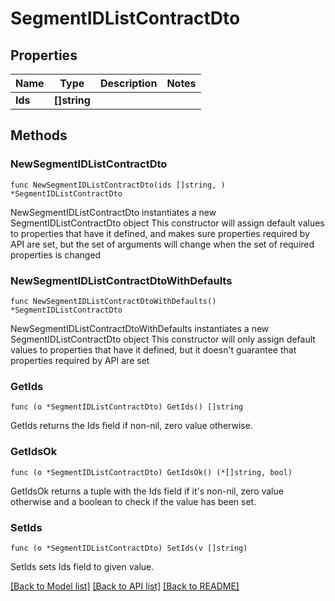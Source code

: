 # SegmentIDListContractDto

## Properties

Name | Type | Description | Notes
------------ | ------------- | ------------- | -------------
**Ids** | **[]string** |  | 

## Methods

### NewSegmentIDListContractDto

`func NewSegmentIDListContractDto(ids []string, ) *SegmentIDListContractDto`

NewSegmentIDListContractDto instantiates a new SegmentIDListContractDto object
This constructor will assign default values to properties that have it defined,
and makes sure properties required by API are set, but the set of arguments
will change when the set of required properties is changed

### NewSegmentIDListContractDtoWithDefaults

`func NewSegmentIDListContractDtoWithDefaults() *SegmentIDListContractDto`

NewSegmentIDListContractDtoWithDefaults instantiates a new SegmentIDListContractDto object
This constructor will only assign default values to properties that have it defined,
but it doesn't guarantee that properties required by API are set

### GetIds

`func (o *SegmentIDListContractDto) GetIds() []string`

GetIds returns the Ids field if non-nil, zero value otherwise.

### GetIdsOk

`func (o *SegmentIDListContractDto) GetIdsOk() (*[]string, bool)`

GetIdsOk returns a tuple with the Ids field if it's non-nil, zero value otherwise
and a boolean to check if the value has been set.

### SetIds

`func (o *SegmentIDListContractDto) SetIds(v []string)`

SetIds sets Ids field to given value.



[[Back to Model list]](../README.md#documentation-for-models) [[Back to API list]](../README.md#documentation-for-api-endpoints) [[Back to README]](../README.md)


